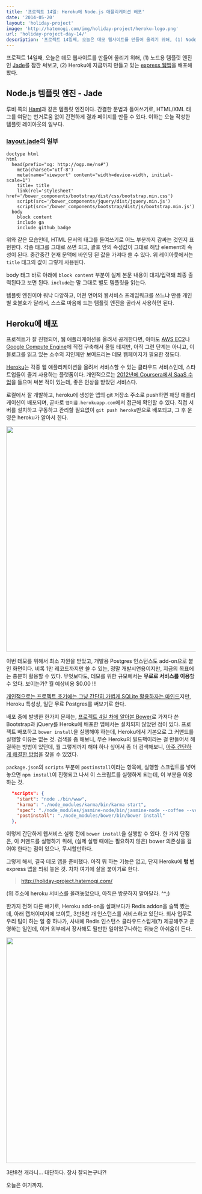 ```yaml
---
title: '프로젝트 14일: Heroku에 Node.js 애플리케이션 배포'
date: '2014-05-20'
layout: 'holiday-project'
image: 'http://hatemogi.com/img/holiday-project/heroku-logo.png'
url: 'holiday-project-day-14/'
description: '프로젝트 14일째, 오늘은 데모 웹사이트를 만들어 올리기 위해, (1) Node.js용 템플릿 엔진인 Jade를 잠깐 써보고, (2) Heroku에 express 앱을 배포해봤다. '
---
```


프로젝트 14일째, 오늘은 데모 웹사이트를 만들어 올리기 위해, (1) 노드용 템플릿 엔진인 [Jade]를 잠깐 써보고, (2) Heroku에 지금까지 만들고 있는 [express 웹앱](https://github.com/hatemogi/holiday-project)을 배포해봤다.

<!--more-->

Node.js 템플릿 엔진 - Jade
-----------------------

루비 쪽의 [Haml]과 같은 템플릿 엔진이다. 간결한 문법과 들여쓰기로, HTML/XML 태그를 여닫는 번거로움 없이 간편하게 결과 페이지를 만들 수 있다. 이하는 오늘 작성한 템플릿 레이아웃의 일부다.


### [layout.jade](https://github.com/hatemogi/holiday-project/blob/day-14/views/layout.jade)의 일부

```jade
doctype html
html
  head(prefix="og: http://ogp.me/ns#")
    meta(charset="utf-8")
    meta(name="viewport" content="width=device-width, initial-scale=1")
    title= title
    link(rel='stylesheet' href='/bower_components/bootstrap/dist/css/bootstrap.min.css')
    script(src='/bower_components/jquery/dist/jquery.min.js')
    script(src='/bower_components/bootstrap/dist/js/bootstrap.min.js')
  body
    block content
    include ga
    include github_badge
```

위와 같은 모습인데, HTML 문서의 태그를 들여쓰기로 어느 부분까지 감싸는 것인지 표현한다. 각종 태그를 그대로 쓰면 되고, 괄호 안의 속성값이 그대로 해당 element의 속성이 된다. 중간중간 현재 문맥에 바인딩 된 값을 가져다 쓸 수 있다. 위 레이아웃에서는 ```title``` 태그의 값이 그렇게 사용된다.

body 태그 바로 아래에 ```block content``` 부분이 실제 본문 내용이 대치/입력돼 최종 출력된다고 보면 된다. ```include```는 말 그대로 별도 템플릿을 읽는다.

템플릿 엔진이야 워낙 다양하고, 어떤 언어와 웹서비스 프레임워크를 쓰느냐 만큼 개인별 호불호가 달라서, 스스로 마음에 드는 템플릿 엔진을 골라서 사용하면 된다.

Heroku에 배포
-------------

프로젝트가 잘 진행되어, 웹 애플리케이션을 올려서 공개한다면, 아마도 [AWS EC2]나 [Google Compute Engine]에 직접 구축해서 올릴 테지만, 아직 그런 단계는 아니고, 이 블로그를 읽고 있는 소수의 지인께만 보여드리는 데모 웹페이지가 필요한 정도다. 

[Heroku]는 각종 웹 애플리케이션을 올려서 서비스할 수 있는 클라우드 서비스인데, 스타트업들이 즐겨 사용하는 플랫폼이다. 개인적으로는 [2012년에 Coursera에서 SaaS 수업](http://hatemogi.com/saas_class/)을 들으며 써본 적이 있는데, 좋은 인상을 받았던 서비스다.

로컬에서 잘 개발하고, heroku에 생성한 앱의 git 저장소 주소로 push하면 해당 애플리케이션이 배포되며, 곧바로 ```앱이름.herokuapp.com```에서 접근해 확인할 수 있다. 직접 서버를 설치하고 구동하고 관리할 필요없이 ```git push heroku```만으로 배포되고, 그 후 운영은 heroku가 알아서 한다. 

<img src="/img/holiday-project/heroku-dashboard.png" style="width: 600px;"/>

이번 데모를 위해서 최소 자원을 받았고, 개발용 Postgres 인스턴스도 add-on으로 붙인 화면이다. 비록 1만 레코드까지만 쓸 수 있는, 정말 개발시연용이지만, 지금의 목표에는 충분히 활용할 수 있다. 무엇보다도, 데모를 위한 규모에서는 **무료로 서비스를 이용**할 수 있다. 보이는가? 월 예상비용 $0.00 !!!

[개인적으로는 프로젝트 초기에는 그냥 간단히 가볍게 SQLite 활용하자는 마인드](https://twitter.com/hatemogi/status/399814963360849920)지만, Heroku 특성상, 일단 무료 Postgres를 써보기로 한다.

배포 중에 발생한 한가지 문제는, [프로젝트 4일 차에 알아본 Bower](/holiday-project-day-04/)로 가져다 쓴 Bootstrap과 jQuery를 Heroku에 배포한 앱에서는 설치되지 않았던 점이 있다. 프로젝트 배포하고 ```bower install```을 실행해야 하는데, Heroku에서 기본으로 그 커맨드를 실행할 이유는 없는 것. 검색을 좀 해보니, 무슨 Heroku의 빌드팩이라는 걸 만들어서 해결하는 방법이 있던데, 뭘 그렇게까지 해야 하나 싶어서 좀 더 검색해보니, [아주 간단하게 해결한 방법](http://xseignard.github.io/2013/02/18/use-bower-with-heroku/)을 찾을 수 있었다. 

```package.json```의 ```scripts``` 부분에 ```postinstall```이라는 항목에, 실행할 스크립트를 넣어 놓으면 ```npm install```이 진행되고 나서 이 스크립트를 실행하게 되는데, 이 부분을 이용하는 것.

```json
  "scripts": {
    "start": "node ./bin/www",
    "karma": "./node_modules/karma/bin/karma start",
    "spec": "./node_modules/jasmine-node/bin/jasmine-node --coffee --verbose spec",
    "postinstall": "./node_modules/bower/bin/bower install"
  },
```

이렇게 간단하게 웹서비스 실행 전에 ```bower install```을 실행할 수 있다. 한 가지 단점은, 이 커맨드를 실행하기 위해, (실제 실행 때에는 필요하지 않은) bower 의존성을 걸어야 한다는 점이 있으나, 무시할만하다. 

그렇게 해서, 결국 데모 앱을 준비했다. 아직 뭐 하는 기능은 없고, 단지 Heroku에 **텅 빈** express 앱을 띄워 놓은 것. 차차 여기에 살을 붙이기로 한다.

> <http://holiday-project.hatemogi.com/>

(위 주소에 heroku 서비스를 올려놓았으나, 아직은 방문하지 말아달라. ^^;)

한가지 전혀 다른 얘기로, Heroku add-on을 살펴보다가 Redis addon을 슬쩍 봤는데, 아래 캡처이미지에 보이듯, 3만8천 개 인스턴스를 서비스하고 있단다. 회사 업무로 우리 팀이 하는 일 중 하나가, 사내에 Redis 인스턴스 클라우드스럽게(?) 제공해주고 운영하는 일인데, 이거 외부에서 장사해도 될만한 일이었구나하는 뒤늦은 아쉬움이 든다.

<img src="/img/holiday-project/redis-to-go.png" style="width: 600px;"/>

3만8천 개라니... 대단하다. 장사 잘되는구나?!

오늘은 여기까지.

[Haml]: http://haml.info/
[Jade]: http://jade-lang.com/
[AWS EC2]: http://aws.amazon.com/ko/ec2/
[Google Compute Engine]: https://cloud.google.com/products/compute-engine/
[Heroku]: https://heroku.com/



